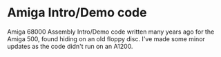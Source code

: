 # Amiga Intro/Demo code 
Amiga 68000 Assembly Intro/Demo code written many years ago for the Amiga 500, found hiding on an old floppy disc.
I've made some minor updates as the code didn't run on an A1200.
